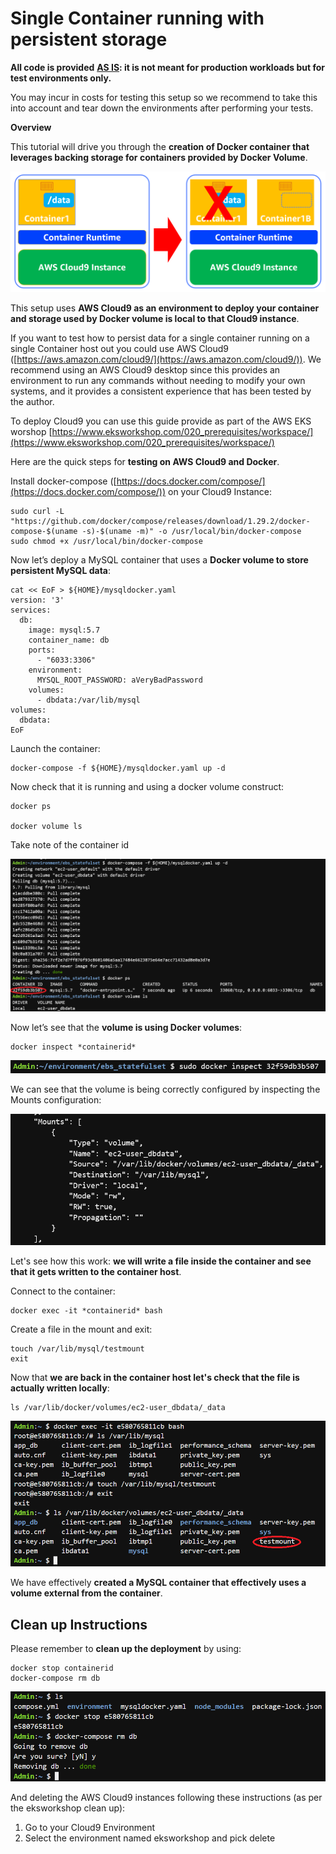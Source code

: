 # Single Container running with persistent storage

**All code is provided** <u>**AS IS**</u>**: it is not meant for production workloads but for test environments only.**

You may incur in costs for testing this setup so we recommend to take this into account and tear down the environments after performing your tests.

**Overview**

This tutorial will drive you through the **creation of Docker container that leverages backing storage for containers provided by Docker Volume**.

![Alt text](/images/SingleContainerDockerVolume.png "SingleContainerDockerVolume")


This setup uses **AWS Cloud9 as an environment to deploy your container and storage used by Docker volume is local to that Cloud9 instance**.


If you want to test how to persist data for a single container running on a single Container host out you could use AWS Cloud9 ([https://aws.amazon.com/cloud9/](https://aws.amazon.com/cloud9/)). We recommend using an AWS Cloud9 desktop since this provides an environment to run any commands without needing to modify your own systems, and it provides a consistent experience that has been tested by the author. 

To deploy Cloud9 you can use this guide provide as part of the AWS EKS worshop 
[https://www.eksworkshop.com/020_prerequisites/workspace/](https://www.eksworkshop.com/020_prerequisites/workspace/)  
  
Here are the quick steps for **testing on AWS Cloud9 and Docker**.  
  
Install docker-compose ([https://docs.docker.com/compose/](https://docs.docker.com/compose/))  on your Cloud9 Instance:

```
sudo curl -L "https://github.com/docker/compose/releases/download/1.29.2/docker-compose-$(uname -s)-$(uname -m)" -o /usr/local/bin/docker-compose
sudo chmod +x /usr/local/bin/docker-compose
```

Now let’s deploy a MySQL container that uses a **Docker volume to store persistent MySQL data**:  
```
cat << EoF > ${HOME}/mysqldocker.yaml  
version: '3'  
services:  
  db:  
    image: mysql:5.7  
    container_name: db  
    ports:  
      - "6033:3306"  
    environment:
      MYSQL_ROOT_PASSWORD: aVeryBadPassword   
    volumes:  
      - dbdata:/var/lib/mysql        
volumes:  
  dbdata:  
EoF
```
Launch the container:  
```
docker-compose -f ${HOME}/mysqldocker.yaml up -d
```
Now check that it is running and using a docker volume construct:  

```
docker ps  
  
docker volume ls
```
Take note of the container id

![Alt text](/images/0b-dockervolume.png "0b-dockervolume")


Now let’s see that the **volume is using Docker volumes**:
```
docker inspect *containerid*
```
![Alt text](/images/1b-inspect.png "1b-inspect")

We can see that the volume is being correctly configured by inspecting the Mounts configuration:

![Alt text](/images/2b-mounts.png "2b-mounts")

Let's see how this work: **we will write a file inside the container and see that it gets written to the container host**.

Connect to the container:
```
docker exec -it *containerid* bash
```

Create a file in the mount and exit:
```
touch /var/lib/mysql/testmount
exit
```

Now that **we are back in the container host let's check that the file is actually written locally**:
```
ls /var/lib/docker/volumes/ec2-user_dbdata/_data
```

![Alt text](/images/DockerVolumeMount.png "DockerVolumeMount")


We have effectively **created a MySQL container that effectively uses a volume external from the container**.

## Clean up Instructions

Please remember to **clean up the deployment** by using:
```
docker stop containerid
docker-compose rm db
```

![Alt text](/images/DockerVolumeCleanup.png "DockerVolumeCleanup")


And deleting the AWS Cloud9 instances following these instructions (as per the eksworkshop clean up):
1. Go to your Cloud9 Environment
2. Select the environment named eksworkshop and pick delete
